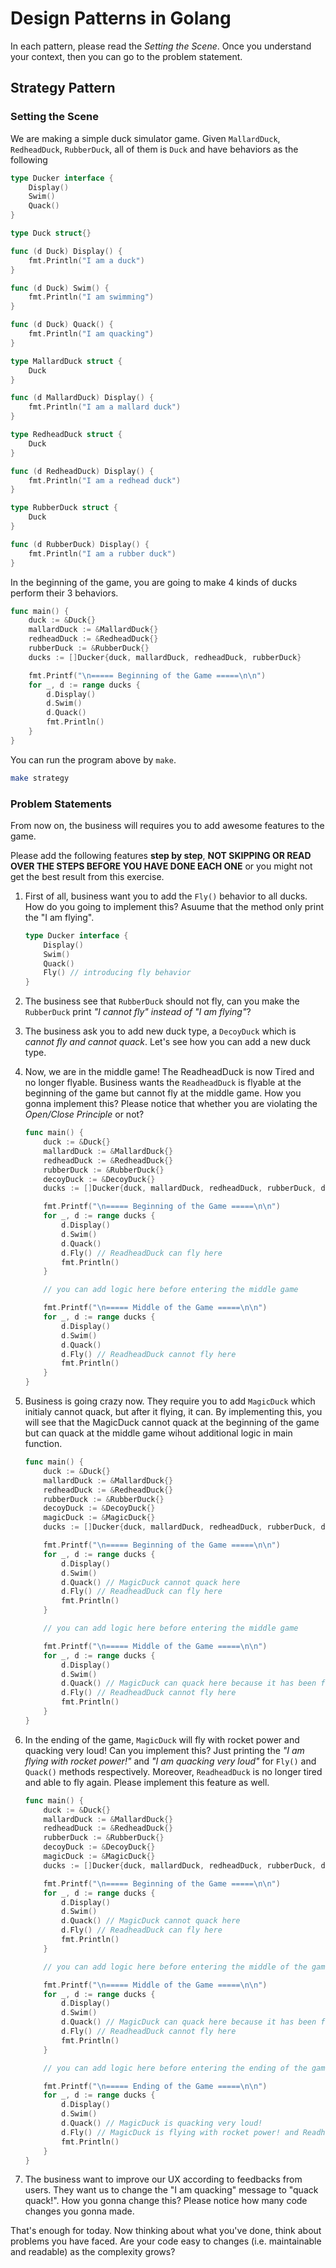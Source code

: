 # Design Patterns in Golang

In each pattern, please read the *Setting the Scene*.
Once you understand your context, then you can go to the problem statement.

## Strategy Pattern

### Setting the Scene

We are making a simple duck simulator game.
Given `MallardDuck`, `RedheadDuck`, `RubberDuck`, all of them is `Duck` and have behaviors as the following

```go
type Ducker interface {
    Display()
    Swim()
    Quack()
}

type Duck struct{}

func (d Duck) Display() {
    fmt.Println("I am a duck")
}

func (d Duck) Swim() {
    fmt.Println("I am swimming")
}

func (d Duck) Quack() {
    fmt.Println("I am quacking")
}

type MallardDuck struct {
    Duck
}

func (d MallardDuck) Display() {
    fmt.Println("I am a mallard duck")
}

type RedheadDuck struct {
    Duck
}

func (d RedheadDuck) Display() {
    fmt.Println("I am a redhead duck")
}

type RubberDuck struct {
    Duck
}

func (d RubberDuck) Display() {
    fmt.Println("I am a rubber duck")
}
```

In the beginning of the game, you are going to make 4 kinds of ducks perform their 3 behaviors.

```go
func main() {
    duck := &Duck{}
    mallardDuck := &MallardDuck{}
    redheadDuck := &RedheadDuck{}
    rubberDuck := &RubberDuck{}
    ducks := []Ducker{duck, mallardDuck, redheadDuck, rubberDuck}

    fmt.Printf("\n===== Beginning of the Game =====\n\n")
    for _, d := range ducks {
        d.Display()
        d.Swim()
        d.Quack()
        fmt.Println()
    }
}
```

You can run the program above by `make`.

```sh
make strategy
```

### Problem Statements

From now on, the business will requires you to add awesome features to the game.

Please add the following features **step by step**, **NOT SKIPPING OR READ OVER THE STEPS BEFORE YOU HAVE DONE EACH ONE** or you might not get the best result from this exercise.

1. First of all, business want you to add the `Fly()` behavior to all ducks.
How do you going to implement this? Asuume that the method only print the "I am flying".

    ```go
    type Ducker interface {
        Display()
        Swim()
        Quack()
        Fly() // introducing fly behavior
    }
    ```

2. The business see that `RubberDuck` should not fly, can you make the `RubberDuck` print *"I cannot fly" instead of "I am flying"*?

3. The business ask you to add new duck type, a `DecoyDuck` which is *cannot fly and cannot quack*. Let's see how you can add a new duck type.

4. Now, we are in the middle game! The ReadheadDuck is now Tired and no longer flyable. Business wants the `ReadheadDuck` is flyable at the beginning of the game but cannot fly at the middle game. How you gonna implement this? Please notice that whether you are violating the *Open/Close Principle* or not?

    ```go
    func main() {
        duck := &Duck{}
        mallardDuck := &MallardDuck{}
        redheadDuck := &RedheadDuck{}
        rubberDuck := &RubberDuck{}
        decoyDuck := &DecoyDuck{}
        ducks := []Ducker{duck, mallardDuck, redheadDuck, rubberDuck, decoyDuck}

        fmt.Printf("\n===== Beginning of the Game =====\n\n")
        for _, d := range ducks {
            d.Display()
            d.Swim()
            d.Quack()
            d.Fly() // ReadheadDuck can fly here
            fmt.Println()
        }

        // you can add logic here before entering the middle game

        fmt.Printf("\n===== Middle of the Game =====\n\n")
        for _, d := range ducks {
            d.Display()
            d.Swim()
            d.Quack()
            d.Fly() // ReadheadDuck cannot fly here
            fmt.Println()
        }
    }
    ```

5. Business is going crazy now. They require you to add `MagicDuck` which initialy cannot quack, but after it flying, it can.
By implementing this, you will see that the MagicDuck cannot quack at the beginning of the game but can quack at the middle game wihout additional logic in main function.

    ```go
    func main() {
        duck := &Duck{}
        mallardDuck := &MallardDuck{}
        redheadDuck := &RedheadDuck{}
        rubberDuck := &RubberDuck{}
        decoyDuck := &DecoyDuck{}
        magicDuck := &MagicDuck{}
        ducks := []Ducker{duck, mallardDuck, redheadDuck, rubberDuck, decoyDuck, magicDuck}

        fmt.Printf("\n===== Beginning of the Game =====\n\n")
        for _, d := range ducks {
            d.Display()
            d.Swim()
            d.Quack() // MagicDuck cannot quack here
            d.Fly() // ReadheadDuck can fly here
            fmt.Println()
        }

        // you can add logic here before entering the middle game

        fmt.Printf("\n===== Middle of the Game =====\n\n")
        for _, d := range ducks {
            d.Display()
            d.Swim()
            d.Quack() // MagicDuck can quack here because it has been fly at the beginning of the game
            d.Fly() // ReadheadDuck cannot fly here
            fmt.Println()
        }
    }
    ```

6. In the ending of the game, `MagicDuck` will fly with rocket power and quacking very loud! Can you implement this?
Just printing the *"I am flying with rocket power!"* and *"I am quacking very loud"* for `Fly()` and `Quack()` methods respectively.
Moreover, `ReadheadDuck` is no longer tired and able to fly again. Please implement this feature as well.

    ```go
    func main() {
        duck := &Duck{}
        mallardDuck := &MallardDuck{}
        redheadDuck := &RedheadDuck{}
        rubberDuck := &RubberDuck{}
        decoyDuck := &DecoyDuck{}
        magicDuck := &MagicDuck{}
        ducks := []Ducker{duck, mallardDuck, redheadDuck, rubberDuck, decoyDuck, magicDuck}

        fmt.Printf("\n===== Beginning of the Game =====\n\n")
        for _, d := range ducks {
            d.Display()
            d.Swim()
            d.Quack() // MagicDuck cannot quack here
            d.Fly() // ReadheadDuck can fly here
            fmt.Println()
        }

        // you can add logic here before entering the middle of the game

        fmt.Printf("\n===== Middle of the Game =====\n\n")
        for _, d := range ducks {
            d.Display()
            d.Swim()
            d.Quack() // MagicDuck can quack here because it has been fly at the beginning of the game
            d.Fly() // ReadheadDuck cannot fly here
            fmt.Println()
        }

        // you can add logic here before entering the ending of the game

        fmt.Printf("\n===== Ending of the Game =====\n\n")
        for _, d := range ducks {
            d.Display()
            d.Swim()
            d.Quack() // MagicDuck is quacking very loud!
            d.Fly() // MagicDuck is flying with rocket power! and ReadheadDuck is able to fly again
            fmt.Println()
        }
    }
    ```

7. The business want to improve our UX according to feedbacks from users. They want us to change the "I am quacking" message to "quack quack!".
How you gonna change this? Please notice how many code changes you gonna made.

That's enough for today. Now thinking about what you've done, think about problems you have faced.
Are your code easy to changes (i.e. maintainable and readable) as the complexity grows?
